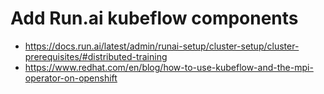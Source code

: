 # Add Run.ai kubeflow components

- https://docs.run.ai/latest/admin/runai-setup/cluster-setup/cluster-prerequisites/#distributed-training
- https://www.redhat.com/en/blog/how-to-use-kubeflow-and-the-mpi-operator-on-openshift
